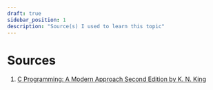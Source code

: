 ```yaml
---
draft: true
sidebar_position: 1
description: "Source(s) I used to learn this topic"
---
```

# Sources
1. [C Programming: A Modern Approach Second Edition by K. N. King](http://knking.com/books/c2/index.html)
